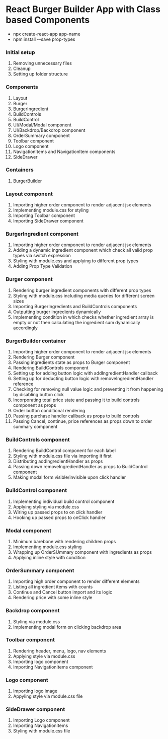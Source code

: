 # React Burger Builder App with Class based Components

- npx create-react-app app-name
- npm install --save prop-types

### Initial setup

1. Removing unnecessary files
2. Cleanup
3. Setting up folder structure

### Components

1. Layout
2. Burger
3. BurgerIngredient
4. BuildControls
5. BuildControl
6. UI/Modal/Modal component
7. UI/Backdrop/Backdrop component
8. OrderSummary component
9. Toolbar component
10. Logo component
11. NavigationItems and NavigationItem components
12. SideDrawer

### Containers

1. BurgerBuilder

### Layout component

1. Importing higher order component to render adjacent jsx elements
2. Implementing module.css for styling
3. Importing Toolbar component
4. Importing SideDrawer component

### BurgerIngredient component

1. Importing higher order component to render adjacent jsx elements
2. Adding a dynamic ingredient component which check all valid prop types via switch expression
3. Styling with module.css and applying to different prop types
4. Adding Prop Type Validation

### Burger component

1. Rendering burger ingredient components with different prop types
2. Styling with module.css including media queries for different screen sizes
3. Importing BurgerIngredients and BuildControls components
4. Outputting burger ingredients dynamically
5. Implementing condition in which checks whether ingredient array is empty or not then calculating the ingredient sum dynamically accordingly

### BurgerBuilder container

1. Importing higher order component to render adjacent jsx elements
2. Rendering Burger component
3. Passing ingredients state as props to Burger component
4. Rendering BuildControls component
5. Setting up for adding button logic with addIngredientHandler callback
6. Setting up for deducting button logic with removeIngredientHandler reference
7. Checking for removing null value logic and preventing it from happening by disabling button click
8. Incorporating total price state and passing it to build controls component as props
9. Order button conditional rendering
10. Passing purchase handler callback as props to build controls
11. Passing Cancel, continue, price references as props down to order summary component

### BuildControls component

1. Rendering BuildControl component for each label
2. Styling with module.css file via importing it first
3. Distributing addIngredientHandler as props
4. Passing down removeIngredientHandler as props to BuildControl component
5. Making modal form visible/invisible upon click handler

### BuildControl component

1. Implementing individual build control component
2. Applying styling via module.css
3. Wiring up passed props to on click handler
4. Hooking up passed props to onClick handler

### Modal component

1. Minimum barebone with rendering children props
2. Implementing module.css styling
3. Wrapping up OrderSUmmary component with ingredients as props
4. Applying inline style with condition

### OrderSummary component

1. Importing high order component to render different elements
2. Listing all ingredient items with counts
3. Continue and Cancel button import and its logic
4. Rendering price with some inline style

### Backdrop component

1. Styling via module.css
2. Implementing modal form on clicking backdrop area

### Toolbar component

1. Rendering header, menu, logo, nav elements
2. Applying style via module.css
3. Importing logo component
4. Importing NavigationItems component

### Logo component

1. Importing logo image
2. Appyling style via module.css file

### SideDrawer component

1. Importing Logo component
2. Importing NavigationItems
3. Styling with module.css file
